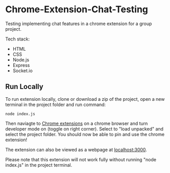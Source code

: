 # Chrome-Extension-Chat-Testing
 Testing implementing chat features in a chrome extension for a group project.
 
 Tech stack:
 - HTML
 - CSS
 - Node.js
 - Express
 - Socket.io
 
 ## Run Locally
 To run extension locally, clone or download a zip of the project, open a new terminal in the project folder and run command:
 
 ```
 node index.js
```
Then naviagte to [Chrome extensions](chrome://extensions/) on a chrome browser and turn developer mode on (toggle on right corner). Select to "load unpacked" and select the project folder. You should now be able to pin and use the chrome extension!

The extension can also be viewed as a webpage at [localhost:3000](http://localhost:3000/).

Please note that this extension will not work fully without running "node index.js" in the project terminal.

